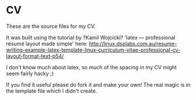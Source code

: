 CV
==

These are the source files for my CV.

It was built using the tutorial by ?Kamil Wojcicki? 'latex — professional résumé layout made simple' here: 
http://linux.dsplabs.com.au/resume-writing-example-latex-template-linux-curriculum-vitae-professional-cv-layout-format-text-p54/

I don't know much about latex, so much of the spacing in my CV might seem fairly hacky ;)

If you find it useful please do fork it and make your own! The real magic is in the template file which I didn't create.

